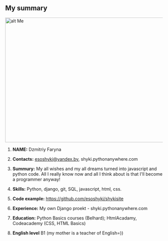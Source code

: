 ## My summary
<img src="http://shyki.pythonanywhere.com/static/img/profile.jpg" alt="alt Me" width="600" height="400">

1. **NAME:** Dzmitriy Faryna

2. **Contacts:** esoshyki@yandex.by, shyki.pythonanywhere.com

3. **Summury:** My all wishes and my all dreams turned into javascript and python code. All I really know now and all I think about is that I'll become a programmer anyway!

4. **Skills:** Python, django, git, SQL, javascript, html, css.

5. **Code example:** https://github.com/esoshyki/shykisite

6. **Experience:** My own Django proekt - shyki.pythonanywhere.com

7. **Education:** Python Basics courses (Belhard); HtmlAcadamy, Codeacademy (CSS, HTML Basics)

8. **English level** B1 (my mother is a teacher of English=))